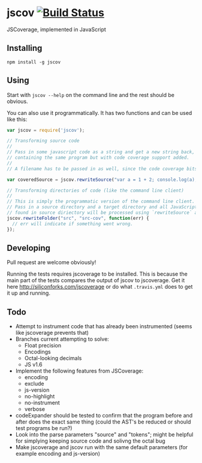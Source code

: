 # jscov [![Build Status](https://secure.travis-ci.org/jakobmattsson/jscov.png)](http://travis-ci.org/jakobmattsson/jscov)

JSCoverage, implemented in JavaScript



## Installing

`npm install -g jscov`



## Using

Start with `jscov --help` on the command line and the rest should be obvious.

You can also use it programmatically. It has two functions and can be used like this:

```javascript
var jscov = require('jscov');

// Transforming source code
//
// Pass in some javascript code as a string and get a new string back,
// containing the same program but with code coverage support added.
//
// A filename has to be passed in as well, since the code coverage bits requires one.

var coveredSource = jscov.rewriteSource("var a = 1 + 2; console.log(a);", "myfilename.js");

// Transforming directories of code (like the command line client)
//
// This is simply the programmatic version of the command line client.
// Pass in a source directory and a target directory and all JavaScript (and CoffeeScript)
// found in source diriectory will be processed using `rewriteSource` and written to the target directory.
jscov.rewriteFolder("src", "src-cov", function(err) {
  // err will indicate if something went wrong.
});
```


## Developing

Pull request are welcome obviously!

Running the tests requires jscoverage to be installed. This is because the main part of the tests compares the output of jscov to jscoverage. Get it here http://siliconforks.com/jscoverage or do what `.travis.yml` does to get it up and running.



## Todo

* Attempt to instrument code that has already been instrumented (seems like jscoverage prevents that)
* Branches current attempting to solve:
  * Float precision
  * Encodings
  * Octal-looking decimals
  * JS v1.6
* Implement the following features from JSCoverage:
  * encoding
  * exclude
  * js-version
  * no-highlight
  * no-instrument
  * verbose
* codeExpander should be tested to confirm that the program before and after does the exact same thing (could the AST's be reduced or should test programs be run?)
* Look into the parse parameters "source" and "tokens"; might be helpful for simplying keeping source code and solivng the octal bug
* Make jscoverage and jscov run with the same default parameters (for example encoding and js-version)
